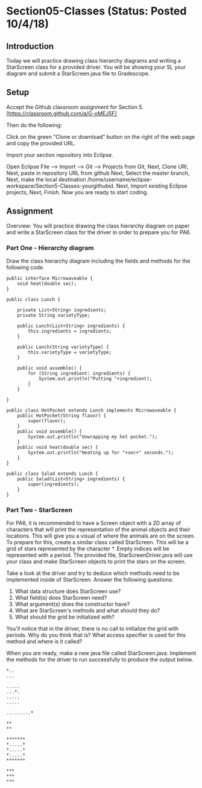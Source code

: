 # Section05-Classes (Status: Posted 10/4/18) 

## Introduction 
Today we will practice drawing class hierarchy diagrams and writing a
StarScreen class for a provided driver. You will be showing your SL your diagram
and submit a StarScreen.java file to Gradescope.

## Setup

Accept the Github classroom assignment for Section 5. [https://classroom.github.com/a/G-oMEJ5F]

Then do the following:

Click on the green "Clone or download" button on the right of the web page and
copy the provided URL.

Import your section repository into Eclipse.

Open Eclipse
File —> Import —> Git —> Projects from Git, Next, Clone URI, Next, paste in
repository URL from github
Next, Select the master branch, Next, make the local destination
/home/username/eclipse-workspace/Section5-Classes-yourgithubid.
Next, Import existing Eclipse projects, Next, Finish.
Now you are ready to start coding.

## Assignment
Overview: You will practice drawing the class hierarchy diagram on paper
and write a StarScreen class for the driver in order to prepare you for PA6.

### Part One - Hierarchy diagram
Draw the class hierarchy diagram including the fields and methods for the following code.

```
public interface Microwaveable {
	void heat(double sec);
}

public class Lunch {
	
	private List<String> ingredients;
	private String varietyType;
		
	public Lunch(List<String> ingredients) {
		this.ingredients = ingredients;
	}
	
	public Lunch(String varietyType) {
		this.varietyType = varietyType;
	}
	
	public void assemble() {
		for (String ingredient: ingredients) {
			System.out.println("Putting "+ingredient);
		}
	}
	
}

public class HotPocket extends Lunch implements Microwaveable {
	public HotPocket(String flavor) {
		super(flavor);
	}
	public void assemble() {
		System.out.println("Unwrapping my hot pocket.");
	}
	public void heat(double sec) {
		System.out.println("Heating up for "+sec+" seconds.");
	}	
}

public class Salad extends Lunch {
	public Salad(List<String> ingredients) {
		super(ingredients);
	}
}

```

### Part Two - StarScreen

For PA6, it is recommended to have a Screen object with a 2D array of
characters that will print the representation of the animal objects
and their locations. This will give you a visual of where the animals
are on the screen. To prepare for this, create a similar class
called StarScreen. This will be a grid of stars represented by the
character *. Empty indices will be represented with a period.
The provided file, StarScreenDriver.java will use your class
and make StarScreen objects to print the stars on the screen.

Take a look at the driver and try to deduce which methods need to be
implemented inside of StarScreen.  Answer the following questions:

1. What data structure does StarScreen use?
2. What field(s) does StarScreen need?
3. What argument(s) does the constructor have?
4. What are StarScreen's methods and what should they do? 
5. What should the grid be initialized with?

You'll notice that in the driver, there is no call to initialize
the grid with periods. Why do you think that is? What access specifier
is used for this method and where is it called?

When you are ready, make a new java file called StarScreen.java.
Implement the methods for the driver to run successfully to produce
the output below.

```
*..
...

.....
...*.
.....
.....

.........*

**
**

*******
*.....*
*.....*
*.....*
*******

***
***
***
```
